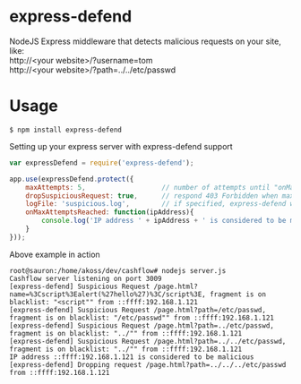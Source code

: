 # express-defend

NodeJS Express middleware that detects malicious requests on your site, like:<br/>
http://&lt;your website&gt;/?username=tom<script>alert('hello world')</script><br/>
http://&lt;your website&gt;/?path=../../etc/passwd<br/>

# Usage

```
$ npm install express-defend
```

Setting up your express server with express-defend support
```javascript
var expressDefend = require('express-defend');

app.use(expressDefend.protect({ 
    maxAttempts: 5,                   // number of attempts until "onMaxAttemptsReached" gets triggered
    dropSuspiciousRequest: true,      // respond 403 Forbidden when max attempts count is reached
    logFile: 'suspicious.log',        // if specified, express-defend will log it's output here
    onMaxAttemptsReached: function(ipAddress){
        console.log('IP address ' + ipAddress + ' is considered to be malicious');
    } 
}));
```

Above example in action
```
root@sauron:/home/akoss/dev/cashflow# nodejs server.js
Cashflow server listening on port 3009
[express-defend] Suspicious Request /page.html?name=%3Cscript%3Ealert(%27hello%27)%3C/script%3E, fragment is on blacklist: "<script"" from ::ffff:192.168.1.121
[express-defend] Suspicious Request /page.html?path=/etc/passwd, fragment is on blacklist: "/etc/passwd"" from ::ffff:192.168.1.121
[express-defend] Suspicious Request /page.html?path=../etc/passwd, fragment is on blacklist: "../"" from ::ffff:192.168.1.121
[express-defend] Suspicious Request /page.html?path=../../etc/passwd, fragment is on blacklist: "../"" from ::ffff:192.168.1.121
IP address ::ffff:192.168.1.121 is considered to be malicious
[express-defend] Dropping request /page.html?path=../../../etc/passwd from ::ffff:192.168.1.121
```
